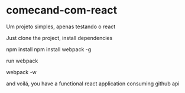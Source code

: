 # comecand-com-react
Um projeto simples, apenas testando o react

Just clone the project, install dependencies
  
  npm install
  npm install webpack -g

run webpack 
  
  webpack -w

and voilá, you have a functional react application consuming github api
